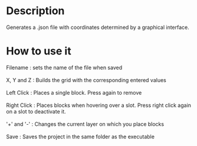 # Description
Generates a .json file with coordinates determined by a graphical interface.
# How to use it
Filename : sets the name of the file when saved <br/><br/>
X, Y and Z : Builds the grid with the corresponding entered values<br/><br/>
Left Click : Places a single block. Press again to remove<br/><br/>
Right Click : Places blocks when hovering over a slot. Press right click again on a slot to deactivate it.<br/><br/>
'+' and '-' : Changes the current layer on which you place blocks<br/><br/>
Save : Saves the project in the same folder as the executable
